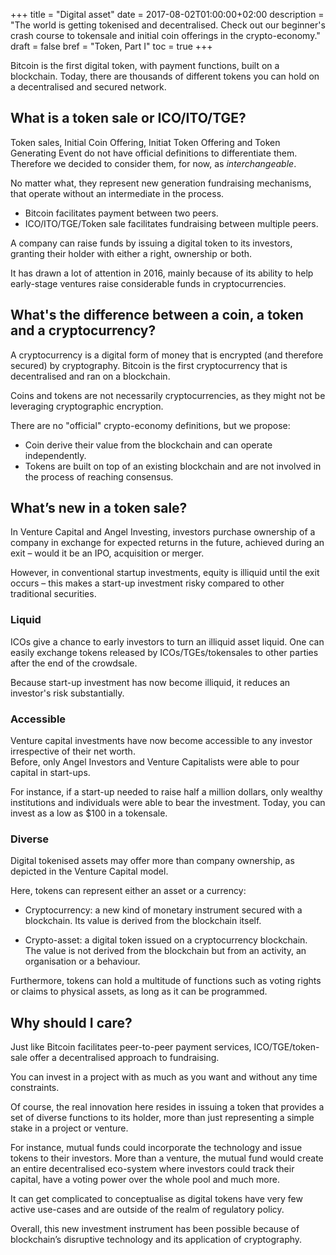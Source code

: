 +++
title = "Digital asset"
date = 2017-08-02T01:00:00+02:00
description = "The world is getting tokenised and decentralised. Check out our beginner's crash course to tokensale and initial coin offerings in the crypto-economy."
draft = false
bref = "Token, Part I"
toc = true
+++

Bitcoin is the first digital token, with payment functions, built on a blockchain.
Today, there are thousands of different tokens you can hold on a decentralised and secured network.

## What is a token sale or ICO/ITO/TGE?

Token sales, Initial Coin Offering, Initiat Token Offering and Token Generating Event do not have official definitions to differentiate them.  
Therefore we decided to consider them, for now, as _interchangeable_.

No matter what, they represent new generation fundraising mechanisms, that operate without an intermediate in the process.

* Bitcoin facilitates payment between two peers.
* ICO/ITO/TGE/Token sale facilitates fundraising between multiple peers.

A company can raise funds by issuing a digital token to its investors, granting their holder with either a right, ownership or both.

It has drawn a lot of attention in 2016, mainly because of its ability to help early-stage ventures raise considerable funds in cryptocurrencies.

## What's the difference between a coin, a token and a cryptocurrency?

A cryptocurrency is a digital form of money that is encrypted (and therefore secured) by cryptography. Bitcoin is the first cryptocurrency that is decentralised and ran on a blockchain.

Coins and tokens are not necessarily cryptocurrencies, as they might not be leveraging cryptographic encryption.

There are no "official" crypto-economy definitions, but we propose:

* Coin derive their value from the blockchain and can operate independently.
* Tokens are built on top of an existing blockchain and are not involved in the process of reaching consensus.

## What’s new in a token sale?

In Venture Capital and Angel Investing, investors purchase ownership of a company in exchange for expected returns in the future, achieved during an exit – would it be an IPO, acquisition or merger.

However, in conventional startup investments, equity is illiquid until the exit occurs – this makes a start-up investment risky compared to other traditional securities.

### Liquid

ICOs give a chance to early investors to turn an illiquid asset liquid.
One can easily exchange tokens released by ICOs/TGEs/tokensales to other parties after the end of the crowdsale.

Because start-up investment has now become illiquid, it reduces an investor's risk substantially.

### Accessible

Venture capital investments have now become accessible to any investor irrespective of their net worth.  
Before, only Angel Investors and Venture Capitalists were able to pour capital in start-ups.

For instance, if a start-up needed to raise half a million dollars, only wealthy institutions and individuals were able to bear the investment. Today, you can invest as a low as $100 in a tokensale.

### Diverse

Digital tokenised assets may offer more than company ownership, as depicted in the Venture Capital model.

Here, tokens can represent either an asset or a currency:

* Cryptocurrency: a new kind of monetary instrument secured with a blockchain. Its value is derived from the blockchain itself.

* Crypto-asset: a digital token issued on a cryptocurrency blockchain. The value is not derived from the blockchain but from an activity, an organisation or a behaviour.

Furthermore, tokens can hold a multitude of functions such as voting rights or claims to physical assets, as long as it can be programmed.

## Why should I care?

Just like Bitcoin facilitates peer-to-peer payment services, ICO/TGE/token-sale offer a decentralised approach to fundraising.

You can invest in a project with as much as you want and without any time constraints.

Of course, the real innovation here resides in issuing a token that provides a set of diverse functions to its holder, more than just representing a simple stake in a project or venture.

For instance, mutual funds could incorporate the technology and issue tokens to their investors. More than a venture, the mutual fund would create an entire decentralised eco-system where investors could track their capital, have a voting power over the whole pool and much more.

It can get complicated to conceptualise as digital tokens have very few active use-cases and are outside of the realm of regulatory policy.

Overall, this new investment instrument has been possible because of blockchain’s disruptive technology and its application of cryptography.
